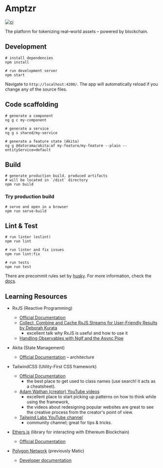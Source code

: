 # Amptzr

[![ci](https://github.com/AMPnet/amptzr/actions/workflows/ci.yaml/badge.svg)](https://github.com/AMPnet/amptzr/actions/workflows/ci.yaml)

The platform for tokenizing real–world assets – powered by blockchain.

## Development

```
# install dependencies
npm install

# run development server
npm start
```

Navigate to `http://localhost:4200/`. The app will automatically reload if you change any of the source files.

## Code scaffolding

```
# generate a component
ng g c my-component

# generate a service
ng g s shared/my-service

# generate a feature state (Akita)
ng g @datorama/akita:af my-feature/my-feature --plain --entityService=default
```

## Build

```
# generate production build. produced artifacts
# will be located in `/dist` directory
npm run build
```

### Try production build

```
# serve and open in a browser
npm run serve-build
```

## Lint & Test

```
# run linter (eslint)
npm run lint

# run linter and fix issues
npm run lint:fix

# run tests
npm run test
```

There are precommit rules set by [husky](https://github.com/typicode/husky). For more information, check the [docs](https://typicode.github.io/husky/#/).

## Learning Resources

- RxJS (Reactive Programming)
  - [Official Documentation](https://rxjs.dev)
  - [Collect, Combine and Cache RxJS Streams for User-Friendly Results by Deborah Kurata](https://www.youtube.com/watch?v=HE-xh_RBIno)
    - excellent talk why RxJS is useful and how to use it
  - [Handling Observables with NgIf and the Async Pipe](https://ultimatecourses.com/blog/angular-ngif-async-pipe)
  
- Akita (State Management)
  - [Official Documentation](https://datorama.github.io/akita/docs/angular/architecture/) – architecture

- TailwindCSS (Utility-First CSS framework)
  - [Official Documentation](https://tailwindcss.com/)
    - the best place to get used to class names (use search! it acts as a cheatsheet).
  - [Adam Wathan (creator) YouTube videos](https://www.youtube.com/c/AdamWathan/videos)
    - excellent place to start picking up patterns on how to think while using the framework,
    - the videos about redesigning popular websites are great to see the creative process from the creator's point of view.
  - [Tailwind Labs YouTube channel](https://www.youtube.com/channel/UCOe-8z68tgw9ioqVvYM4ddQ)
    - community channel; great for tips & tricks.

- [Ethers.js](https://ethers.io/) (library for interacting with Ethereum Blockchain)
  - [Official Documentation](https://docs.ethers.io/v5/single-page/)
  
- [Polygon Network](https://polygon.technology/) (previously Matic)
  - [Developer documentation](https://docs.matic.network/docs/develop/getting-started)
